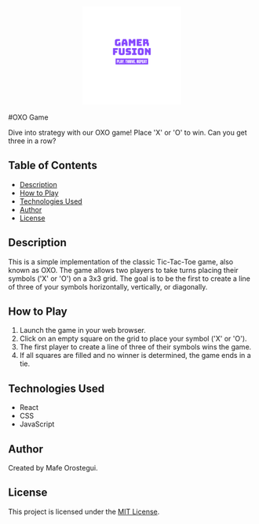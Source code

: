 <p align="center">
  <img src="./src/assets/LogoGames.png" width="200px" alt="logo">
</p>
#OXO Game

Dive into strategy with our OXO game! Place 'X' or 'O' to win. Can you get three in a row?

## Table of Contents

- [Description](#description)
- [How to Play](#how-to-play)
- [Technologies Used](#technologies-used)
- [Author](#author)
- [License](#license)

## Description

This is a simple implementation of the classic Tic-Tac-Toe game, also known as OXO. The game allows two players to take turns placing their symbols ('X' or 'O') on a 3x3 grid. The goal is to be the first to create a line of three of your symbols horizontally, vertically, or diagonally.

## How to Play

1. Launch the game in your web browser.
2. Click on an empty square on the grid to place your symbol ('X' or 'O').
3. The first player to create a line of three of their symbols wins the game.
4. If all squares are filled and no winner is determined, the game ends in a tie.

## Technologies Used

- React
- CSS
- JavaScript

## Author

Created by Mafe Orostegui.

## License

This project is licensed under the [MIT License](LICENSE).
